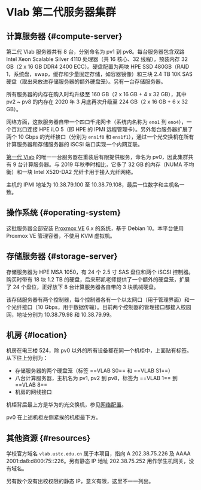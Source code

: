 # Vlab 第二代服务器集群

## 计算服务器 {#compute-server}

第二代 Vlab 服务器共有 8 台，分别命名为 pv1 到 pv8。每台服务器包含双路 Intel Xeon Scalable Silver 4110 处理器（共 16 核心、32 线程），预装内存 32 GB（2 x 16 GB DDR4 2400 ECC）。硬盘配置为两块 HPE SSD 480GB（RAID 1，系统盘，swap，缓存和少量固定存储，如容器镜像）和三块 2.4 TB 10K SAS 硬盘（取出来放进存储服务器的额外硬盘笼）。另有一台存储服务器。

所有服务器的内存在购入时均升级至 160 GB（2 x 16 GB + 4 x 32 GB），其中 pv2 ~ pv8 的内存在 2020 年 3 月底再次升级至 224 GB（2 x 16 GB + 6 x 32 GB）。

网络方面，这款服务器自带一个四口千兆网卡（系统内名称为 `eno1` 到 `eno4`），一个百兆口连接 HPE iLO 5（即 HPE 的 IPMI 远程管理卡）。另外每台服务器扩展了两个 10 Gbps 的光纤接口（分别为 `ens1f0` 和 `ens1f1`），通过一个光交换机在所有计算服务器和存储服务器的 iSCSI 端口实现一个内网互联。

[第一代 Vlab](history/gen1.md) 的唯一一台服务器在重装后有限提供服务，命名为 pv0，因此集群共有 9 台计算服务器。与 2019 年秋季时相比，它多了 32 GB 的内存（NUMA 不均衡）和一块 Intel X520-DA2 光纤卡用于接入光纤网络。

主机的 IPMI 地址为 10.38.79.100 至 10.38.79.108，最后一位数字和主机名一致。

## 操作系统 {#operating-system}

这批服务器全部安装 [Proxmox VE](https://pve.proxmox.com/) 6.x 的系统，基于 Debian 10。本平台使用 Proxmox VE 管理容器，不使用 KVM 虚拟机。

## 存储服务器 {#storage-server}

存储服务器为 HPE MSA 1050，有 24 个 2.5 寸 SAS 盘位和两个 iSCSI 控制器。购买时带有 18 块 1.2 TB 的硬盘，后来邢凯老师提供了一个额外的硬盘笼，扩展了 24 个盘位，正好放下 8 台计算服务器各自带的 3 块机械硬盘。

该存储服务器有两个控制器，每个控制器各有一个以太网口（用于管理界面）和一个光纤接口（10 Gbps，用于数据传输）。目前两个控制器的管理接口都接入校园网，地址分别为 10.38.79.98 和 10.38.79.99。

## 机房 {#location}

机房在电三楼 524，除 pv0 以外的所有设备都在同一个机柜中，上面贴有标签。从下往上分别为：

- 存储服务器的两个硬盘笼（标签 ==VLAB S0== 和 ==VLAB S1==）
- 八台计算服务器，主机名为 pv1, pv2 到 pv8，标签为 ==VLAB 1== 到 ==VLAB 8==
- 机房的网线接口

机柜背后最上方是华为的光交换机，参见[网络配置](networking/index.md)。

pv0 在上述机柜左侧紧挨的机柜最下方。

## 其他资源 {#resources}

学校官方域名 `vlab.ustc.edu.cn` 属于本项目，指向 A 202.38.75.226 及 AAAA 2001:da8:d800:75::226。另有静态 IP 地址 202.38.75.252 用作学生机网关，没有域名。

另有数个没有出校权限的静态 IP，意义有限，这里不一一列出。
